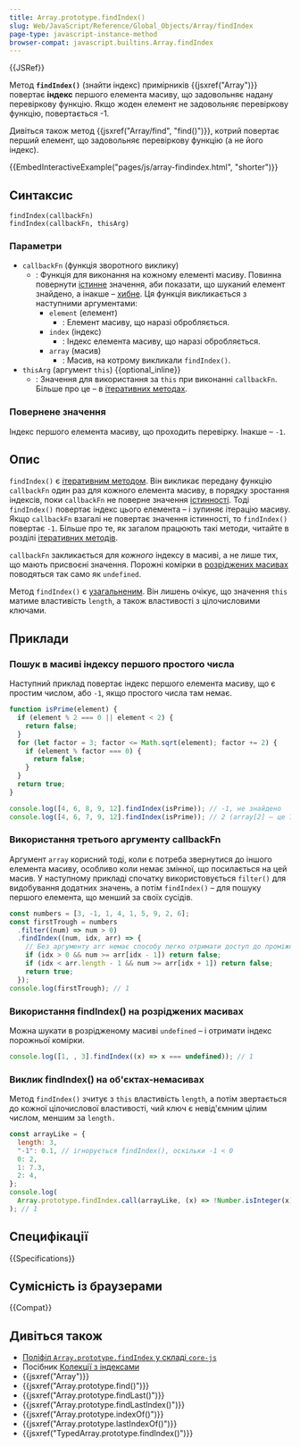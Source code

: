 ```yaml
---
title: Array.prototype.findIndex()
slug: Web/JavaScript/Reference/Global_Objects/Array/findIndex
page-type: javascript-instance-method
browser-compat: javascript.builtins.Array.findIndex
---
```


{{JSRef}}

Метод **`findIndex()`** (знайти індекс) примірників {{jsxref("Array")}} повертає **індекс** першого елемента масиву, що задовольняє надану перевіркову функцію.
Якщо жоден елемент не задовольняє перевіркову функцію, повертається -1.

Дивіться також метод {{jsxref("Array/find", "find()")}}, котрий повертає перший елемент, що задовольняє перевіркову функцію (а не його індекс).

{{EmbedInteractiveExample("pages/js/array-findindex.html", "shorter")}}

## Синтаксис

```js-nolint
findIndex(callbackFn)
findIndex(callbackFn, thisArg)
```

### Параметри

- `callbackFn` (функція зворотного виклику)
  - : Функція для виконання на кожному елементі масиву. Повинна повернути [істинне](/uk/docs/Glossary/Truthy) значення, аби показати, що шуканий елемент знайдено, а інакше – [хибне](/uk/docs/Glossary/Falsy). Ця функція викликається з наступними аргументами:
    - `element` (елемент)
      - : Елемент масиву, що наразі обробляється.
    - `index` (індекс)
      - : Індекс елемента масиву, що наразі обробляється.
    - `array` (масив)
      - : Масив, на котрому викликали `findIndex()`.
- `thisArg` (аргумент `this`) {{optional_inline}}
  - : Значення для використання за `this` при виконанні `callbackFn`. Більше про це – в [ітеративних методах](/uk/docs/Web/JavaScript/Reference/Global_Objects/Array#iteratyvni-metody).

### Повернене значення

Індекс першого елемента масиву, що проходить перевірку. Інакше – `-1`.

## Опис

`findIndex()` є [ітеративним методом](/uk/docs/Web/JavaScript/Reference/Global_Objects/Array#iteratyvni-metody). Він викликає передану функцію `callbackFn` один раз для кожного елемента масиву, в порядку зростання індексів, поки `callbackFn` не поверне значення [істинності](/uk/docs/Glossary/Truthy). Тоді `findIndex()` повертає індекс цього елемента – і зупиняє ітерацію масиву. Якщо `callbackFn` взагалі не повертає значення істинності, то `findIndex()` повертає `-1`. Більше про те, як загалом працюють такі методи, читайте в розділі [ітеративних методів](/uk/docs/Web/JavaScript/Reference/Global_Objects/Array#iteratyvni-metody).

`callbackFn` закликається для _кожного_ індексу в масиві, а не лише тих, що мають присвоєні значення. Порожні комірки в [розріджених масивах](/uk/docs/Web/JavaScript/Guide/Indexed_collections#rozridzheni-masyvy) поводяться так само як `undefined`.

Метод `findIndex()` є [узагальненим](/uk/docs/Web/JavaScript/Reference/Global_Objects/Array#uzahalneni-metody-masyvu). Він лишень очікує, що значення `this` матиме властивість `length`, а також властивості з цілочисловими ключами.

## Приклади

### Пошук в масиві індексу першого простого числа

Наступний приклад повертає індекс першого елемента масиву, що є простим числом, або `-1`, якщо простого числа там немає.

```js
function isPrime(element) {
  if (element % 2 === 0 || element < 2) {
    return false;
  }
  for (let factor = 3; factor <= Math.sqrt(element); factor += 2) {
    if (element % factor === 0) {
      return false;
    }
  }
  return true;
}

console.log([4, 6, 8, 9, 12].findIndex(isPrime)); // -1, не знайдено
console.log([4, 6, 7, 9, 12].findIndex(isPrime)); // 2 (array[2] – це 7)
```

### Використання третього аргументу callbackFn

Аргумент `array` корисний тоді, коли є потреба звернутися до іншого елемента масиву, особливо коли немає змінної, що посилається на цей масив. У наступному прикладі спочатку використовується `filter()` для видобування додатних значень, а потім `findIndex()` – для пошуку першого елемента, що менший за своїх сусідів.

```js
const numbers = [3, -1, 1, 4, 1, 5, 9, 2, 6];
const firstTrough = numbers
  .filter((num) => num > 0)
  .findIndex((num, idx, arr) => {
    // Без аргументу arr немає способу легко отримати доступ до проміжного масиву без збереження його в змінній.
    if (idx > 0 && num >= arr[idx - 1]) return false;
    if (idx < arr.length - 1 && num >= arr[idx + 1]) return false;
    return true;
  });
console.log(firstTrough); // 1
```

### Використання findIndex() на розріджених масивах

Можна шукати в розрідженому масиві `undefined` – і отримати індекс порожньої комірки.

```js
console.log([1, , 3].findIndex((x) => x === undefined)); // 1
```

### Виклик findIndex() на об'єктах-немасивах

Метод `findIndex()` зчитує з `this` властивість `length`, а потім звертається до кожної цілочислової властивості, чий ключ є невід'ємним цілим числом, меншим за `length.`

```js
const arrayLike = {
  length: 3,
  "-1": 0.1, // ігнорується findIndex(), оскільки -1 < 0
  0: 2,
  1: 7.3,
  2: 4,
};
console.log(
  Array.prototype.findIndex.call(arrayLike, (x) => !Number.isInteger(x)),
); // 1
```

## Специфікації

{{Specifications}}

## Сумісність із браузерами

{{Compat}}

## Дивіться також

- [Поліфіл `Array.prototype.findIndex` у складі `core-js`](https://github.com/zloirock/core-js#ecmascript-array)
- Посібник [Колекції з індексами](/uk/docs/Web/JavaScript/Guide/Indexed_collections)
- {{jsxref("Array")}}
- {{jsxref("Array.prototype.find()")}}
- {{jsxref("Array.prototype.findLast()")}}
- {{jsxref("Array.prototype.findLastIndex()")}}
- {{jsxref("Array.prototype.indexOf()")}}
- {{jsxref("Array.prototype.lastIndexOf()")}}
- {{jsxref("TypedArray.prototype.findIndex()")}}
